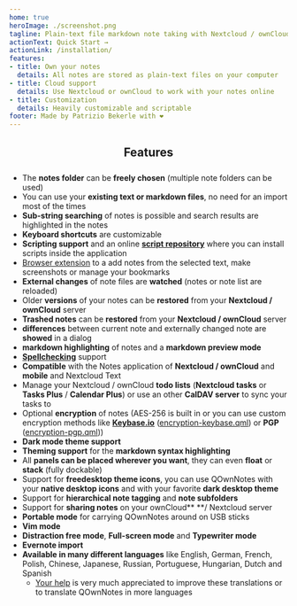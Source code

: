 ```yaml
---
home: true
heroImage: ./screenshot.png
tagline: Plain-text file markdown note taking with Nextcloud / ownCloud integration
actionText: Quick Start →
actionLink: /installation/
features:
- title: Own your notes
  details: All notes are stored as plain-text files on your computer
- title: Cloud support
  details: Use Nextcloud or ownCloud to work with your notes online
- title: Customization
  details: Heavily customizable and scriptable
footer: Made by Patrizio Bekerle with ❤️
---
```


## Features

- The **notes folder** can be **freely chosen** (multiple note folders can be used)
- You can use your **existing text or markdown files**, no need for an import most of the times
- **Sub-string searching** of notes is possible and search results are highlighted in the notes
- **Keyboard shortcuts** are customizable
- **Scripting support** and an online [**script repository**](https://github.com/qownnotes/scripts) where you can install scripts inside the application
- [Browser extension](https://docs.qownnotes.org/en/latest/getting-started/browser-extension/) to a add notes from the selected text, make screenshots or manage your bookmarks
- **External changes** of note files are **watched** (notes or note list are reloaded)
- Older **versions** of your notes can be **restored** from your **Nextcloud / ownCloud** server
- **Trashed notes** can be **restored** from your **Nextcloud / ownCloud** server
- **differences** between current note and externally changed note are **showed** in a dialog
- **markdown highlighting** of notes and a **markdown preview mode**
- [**Spellchecking**](https://docs.qownnotes.org/en/develop/spellchecking.html) support
- **Compatible** with the Notes application of **Nextcloud / ownCloud** and **mobile** and Nextcloud Text
- Manage your Nextcloud / ownCloud **todo lists** (**Nextcloud tasks** or **Tasks Plus** / **Calendar Plus**) or use an other **CalDAV server** to sync your tasks to
- Optional **encryption** of notes (AES-256 is built in or you can use custom encryption methods like **[Keybase.io](https://keybase.io/)** ([encryption-keybase.qml](https://github.com/pbek/QOwnNotes/blob/develop/doc/scripting/encryption-keybase.qml)) or **PGP** ([encryption-pgp.qml](https://github.com/pbek/QOwnNotes/blob/develop/doc/scripting/encryption-pgp.qml)))
- **Dark mode theme support**
- **Theming support** for the **markdown syntax highlighting**
- All **panels can be placed wherever you want**,  they can even **float** or **stack** (fully dockable)
- Support for **freedesktop theme icons**, you can use QOwnNotes with your **native desktop icons** and with your favorite **dark desktop theme**
- Support for **hierarchical note tagging** and **note subfolders**
- Support for **sharing notes** on your ownCloud** **/ Nextcloud server
- **Portable mode** for carrying QOwnNotes around on USB sticks
- **Vim mode**
- **Distraction free mode**, **Full-screen mode** and **Typewriter mode**
- **Evernote import**
- **Available in many different languages** like English, German, French, Polish, Chinese, Japanese, Russian, Portuguese, Hungarian, Dutch and Spanish
  - [Your help](https://docs.qownnotes.org/en/latest/contributing/translation/) is very much appreciated to improve these translations or to translate QOwnNotes in more languages

<style>
  div.features {
    margin-bottom: 50px;
  }

  h2#features {
    text-align: center;
    margin-bottom: 25px;
    border-bottom: none;
  }
</style>
